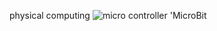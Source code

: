 physical computing
![micro controller 'MicroBit](http://microbit.org/images/quickstart/microbit-plugged-in.gif)
